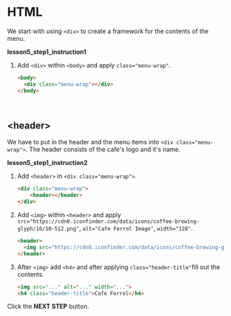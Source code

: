 # HTML
We start with using `<div>` to create a framework for the contents of the menu. 

**lesson5_step1_instruction1**
1. Add `<div>` within `<body>` and apply `class="menu-wrap"`.
    ```html
    <body>
      <div class="menu-wrap"></div>
    </body>
    ```


​    
## <header\>
We have to put in the header and the menu items into `<div class="menu-wrap">`. The header consists of the cafe's logo and it's name. 

**lesson5_step1_instruction2**
1. Add `<header>` in `<div class="menu-wrap">`.
    ```html
    <div class="menu-wrap">
        <header></header>
    </div>
    ```
2. Add `<img>` within `<header>` and apply `src="https://cdn0.iconfinder.com/data/icons/coffee-brewing-glyph/16/10-512.png"`, `alt="Cafe Ferrol Image"`, `width="128"`.
    ```html
    <header>
      <img src="https://cdn0.iconfinder.com/data/icons/coffee-brewing-glyph/16/10-512.png" alt="Cafe Ferrol image" width="128">
    </header>
    ```
3. After `<img>` add `<h4>` and after applying `class="header-title"`fill out the contents.
    ```html
    <img src="..." alt="..." width="...">
    <h4 class="header-title">Cafe Ferrol</h4> 
    ```



Click the **NEXT STEP** button.